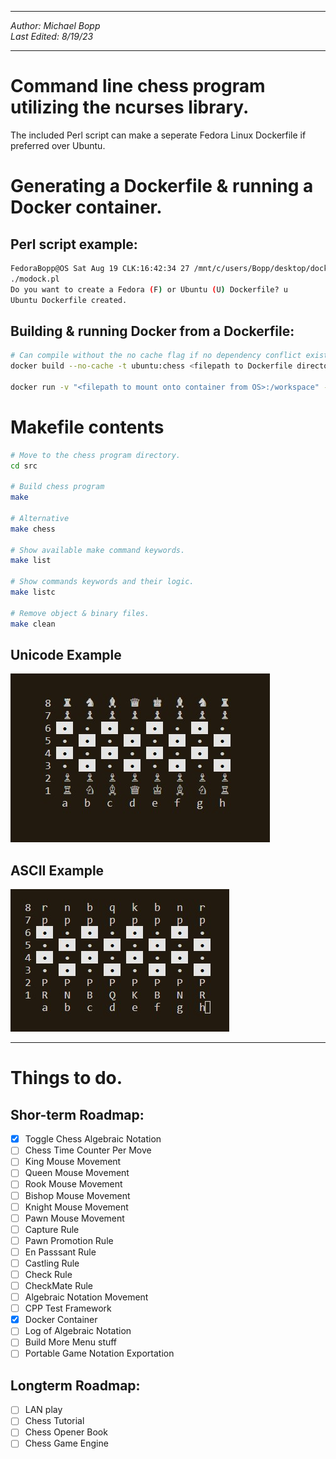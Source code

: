 **********************
*Author: Michael Bopp* <br>
*Last Edited: 8/19/23*
**********************

# Command line chess program utilizing the ncurses library.

The included Perl script can make a seperate Fedora Linux Dockerfile if preferred over Ubuntu.

# Generating a Dockerfile & running a Docker container.

Perl script example:
---

```bash
FedoraBopp@OS Sat Aug 19 CLK:16:42:34 27 /mnt/c/users/Bopp/desktop/docker2 $
./modock.pl
Do you want to create a Fedora (F) or Ubuntu (U) Dockerfile? u
Ubuntu Dockerfile created.
```

Building & running Docker from a Dockerfile:
---

```bash
# Can compile without the no cache flag if no dependency conflict exists, or fresh install.
docker build --no-cache -t ubuntu:chess <filepath to Dockerfile directory>

docker run -v "<filepath to mount onto container from OS>:/workspace" -it ubuntu:chess bash
```

# Makefile contents
```bash
# Move to the chess program directory.
cd src

# Build chess program
make

# Alternative
make chess

# Show available make command keywords.
make list 

# Show commands keywords and their logic. 
make listc

# Remove object & binary files.
make clean
```
Unicode Example
--
![Unicode_Board](unicode_board.jpg)

ASCII Example
--
![ASCII_Board](ascii_board.jpg)

---
# Things to do.
Shor-term Roadmap:
---
- [x] Toggle Chess Algebraic Notation
- [ ] Chess Time Counter Per Move
- [ ] King Mouse Movement
- [ ] Queen Mouse Movement
- [ ] Rook Mouse Movement
- [ ] Bishop Mouse Movement
- [ ] Knight Mouse Movement
- [ ] Pawn Mouse Movement
- [ ] Capture Rule
- [ ] Pawn Promotion Rule
- [ ] En Passsant Rule
- [ ] Castling Rule
- [ ] Check Rule
- [ ] CheckMate Rule
- [ ] Algebraic Notation Movement
- [ ] CPP Test Framework
- [x] Docker Container
- [ ] Log of Algebraic Notation
- [ ] Build More Menu stuff
- [ ] Portable Game Notation Exportation

Longterm Roadmap:
---
- [ ] LAN play
- [ ] Chess Tutorial
- [ ] Chess Opener Book
- [ ] Chess Game Engine
